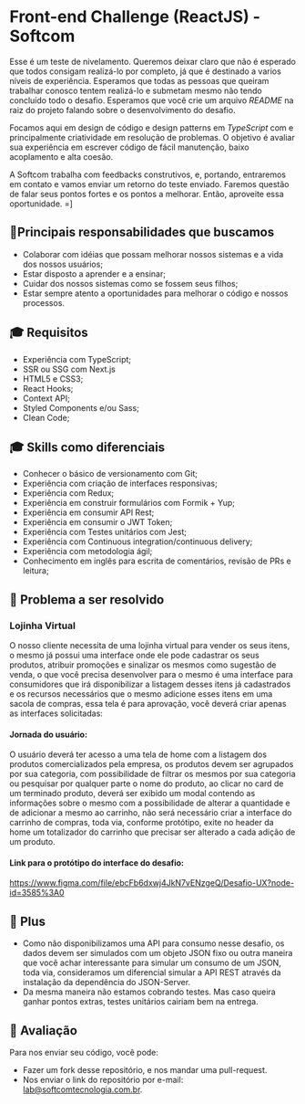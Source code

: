 # Front-end Challenge (ReactJS) - Softcom

Esse é um teste de nivelamento. Queremos deixar claro que não é esperado que todos consigam realizá-lo por completo, já que é destinado a varios níveis de experiência. Esperamos que todas as pessoas que queiram trabalhar conosco tentem realizá-lo e submetam mesmo não tendo concluído todo o desafio. Esperamos que você crie um arquivo _README_ na raiz do projeto falando sobre o desenvolvimento do desafio.

Focamos aqui em design de código e design patterns em _TypeScript_ com e principalmente criatividade em resolução de problemas. O objetivo é avaliar sua experiência em escrever código de fácil manutenção, baixo acoplamento e alta coesão.

A Softcom trabalha com feedbacks construtivos, e, portando, entraremos em contato e vamos enviar um retorno do teste enviado. Faremos questão de falar seus pontos fortes e os pontos a melhorar. Então, aproveite essa oportunidade. =]

## 🚀Principais responsabilidades que buscamos

- Colaborar com idéias que possam melhorar nossos sistemas e a vida dos nossos usuários;
- Estar disposto a aprender e a ensinar;
- Cuidar dos nossos sistemas como se fossem seus filhos;
- Estar sempre atento a oportunidades para melhorar o código e nossos processos.

## 🎓 Requisitos

- Experiência com TypeScript;
- SSR ou SSG com Next.js
- HTML5 e CSS3;
- React Hooks;
- Context API;
- Styled Components e/ou Sass;
- Clean Code;

## 🎓 Skills como diferenciais

- Conhecer o básico de versionamento com Git;
- Experiência com criação de interfaces responsivas;
- Experiência com Redux;
- Experiência em construir formulários com Formik + Yup;
- Experiência em consumir API Rest;
- Experiência em consumir o JWT Token;
- Experiência com Testes unitários com Jest;
- Experiência com Continuous integration/continuous delivery;
- Experiência com metodologia ágil;
- Conhecimento em inglês para escrita de comentários, revisão de PRs e leitura;

## 🎯 Problema a ser resolvido

### **Lojinha Virtual**

O nosso cliente necessita de uma lojinha virtual para vender os seus itens, o mesmo já possui uma interface onde ele pode cadastrar os seus produtos, atribuir promoções e sinalizar os mesmos como sugestão de venda, o que você precisa desenvolver para o mesmo é uma interface para consumidores que irá disponibilizar a listagem desses itens já cadastrados e os recursos necessários que o mesmo adicione esses itens em uma sacola de compras, essa tela é para aprovação, você deverá criar apenas as interfaces solicitadas:

#### **Jornada do usuário:**

O usuário deverá ter acesso a uma tela de home com a listagem dos produtos comercializados pela empresa, os produtos devem ser agrupados por sua categoria, com possibilidade de filtrar os mesmos por sua categoria ou pesquisar por qualquer parte o nome do produto, ao clicar no card de um terminado produto, deverá ser exibido um modal contendo as informações sobre o mesmo com a possibilidade de alterar a quantidade e de adicionar a mesmo ao carrinho, não será necessário criar a interface do carrinho de compras, toda via, conforme protótipo, exite no header da home um totalizador do carrinho que precisar ser alterado a cada adição de um produto.

#### **Link para o protótipo do interface do desafio:**

https://www.figma.com/file/ebcFb6dxwj4JkN7vENzgeQ/Desafio-UX?node-id=3585%3A0

## 🚀 Plus

- Como não disponibilizamos uma API para consumo nesse desafio, os dados devem ser simulados com um objeto JSON fixo ou outra maneira que você achar interessante para simular um consumo de um JSON, toda via, consideramos um diferencial simular a API REST através da instalação da dependência do JSON-Server.
- Da mesma maneira não estamos cobrando testes. Mas caso queira ganhar pontos extras, testes unitários cairiam bem na entrega.

## 📆 Avaliação

Para nos enviar seu código, você pode:

- Fazer um fork desse repositório, e nos mandar uma pull-request.
- Nos enviar o link do repositório por e-mail: lab@softcomtecnologia.com.br.
